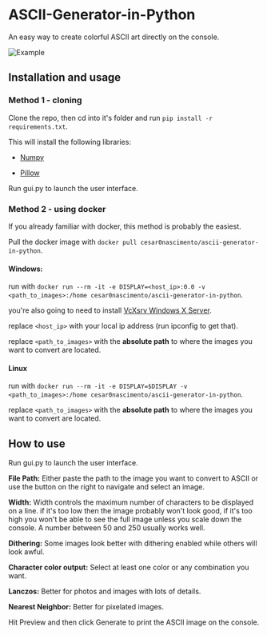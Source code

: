 # ASCII-Generator-in-Python
An easy way to create colorful ASCII art directly on the console.

![Example](https://i.imgur.com/mon0pFv.png)

## Installation and usage

### Method 1 - cloning

Clone the repo, then cd into it's folder and run `pip install -r requirements.txt`.

This will install the following libraries:

  * [Numpy](https://pypi.org/project/numpy/)
  
  * [Pillow](https://pypi.org/project/Pillow/)

Run gui.py to launch the user interface.

### Method 2 - using docker

If you already familiar with docker, this method is probably the easiest.

Pull the docker image with `docker pull cesar0nascimento/ascii-generator-in-python`.

#### Windows: 
run with `docker run --rm -it -e DISPLAY=<host_ip>:0.0 -v <path_to_images>:/home cesar0nascimento/ascii-generator-in-python`.

you're also going to need to install [VcXsrv Windows X Server](https://sourceforge.net/projects/vcxsrv/).

replace `<host_ip>` with your local ip address (run ipconfig to get that).

replace `<path_to_images>` with the **absolute path** to where the images you want to convert are located.

#### Linux
run with `docker run --rm -it -e DISPLAY=$DISPLAY -v <path_to_images>:/home cesar0nascimento/ascii-generator-in-python`.

replace `<path_to_images>` with the **absolute path** to where the images you want to convert are located.

## How to use
Run gui.py to launch the user interface.

**File Path:** Either paste the path to the image you want to convert to ASCII or use the button on the right to navigate and select an image.

**Width:** Width controls the maximum number of characters to be displayed on a line. if it's too low then the image probably won't look good, if it's too high you won't be able to see the full image unless you scale down the console. A number between 50 and 250 usually works well.

**Dithering:** Some images look better with dithering enabled while others will look awful.

**Character color output:** Select at least one color or any combination you want.

**Lanczos:** Better for photos and images with lots of details.

**Nearest Neighbor:** Better for pixelated images.

Hit Preview and then click Generate to print the ASCII image on the console.
